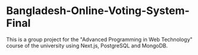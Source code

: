 # Bangladesh-Online-Voting-System-Final

This is a group project for the "Advanced Programming in Web Technology" course of the university using Next.js, PostgreSQL and MongoDB.
